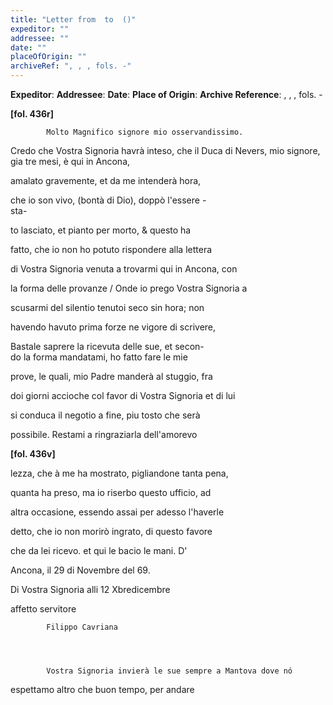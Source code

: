 ```yaml
---
title: "Letter from  to  ()"
expeditor: ""
addressee: ""
date: ""
placeOfOrigin: ""
archiveRef: ", , , fols. -"
---
```


**Expeditor**: 
**Addressee**: 
**Date**: 
**Place of Origin**: 
**Archive Reference**: , , , fols. -


        
        
        
**[fol. 436r]**

        
              

            Molto Magnifico signore mio osservandissimo.
        


        
              
Credo che Vostra Signoria havrà inteso, che il Duca di Nevers, mio signore, gia tre mesi, è qui in Ancona,
              
amalato gravemente, et da me intenderà hora,
              
che io son vivo, (bontà di Dio), doppò l'essere -  
sta-
              
to lasciato, et pianto per morto, & questo ha
              
fatto, che io non ho potuto rispondere alla lettera
              
di Vostra Signoria venuta a trovarmi qui in Ancona, con
              
la forma delle provanze / Onde io prego Vostra Signoria a
              
scusarmi del silentio tenutoi seco sin hora; non
              
havendo havuto prima forze ne vigore di scrivere,
              
Bastale saprere la ricevuta delle sue, et secon-  
do la forma mandatami, ho fatto fare le mie
              
prove, le quali, mio Padre manderà al stuggio, fra
              
doi giorni accioche col favor di Vostra Signoria et di lui
              
si conduca il negotio a fine, piu tosto che serà
              
possibile. Restami a ringraziarla dell'amorevo
        


            
**[fol. 436v]**

        
              
lezza, che à me ha mostrato, pigliandone tanta pena,
              
quanta ha preso, ma io riserbo questo ufficio, ad
              
altra occasione, essendo assai per adesso l'haverle
              
detto, che io non morirò ingrato, di questo favore
              
che da lei ricevo. et qui le bacio le mani. D'
              
Ancona, il 29 di Novembre del 69.
        


            
              
Di Vostra Signoria
            alli 12 Xbredicembre
              
affetto servitore
              

            Filippo Cavriana
        


        
            Vostra Signoria invierà le sue sempre a Mantova dove nó
              
espettamo altro che buon tempo, per andare


        
        
        
    